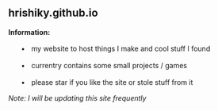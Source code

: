 ## hrishiky.github.io

**Information:**

ㅤㅤ•ㅤmy website to host things I make and cool stuff I found

ㅤㅤ•ㅤcurrentry contains some small projects / games 

ㅤㅤ•ㅤplease star if you like the site or stole stuff from it


*Note: I will be updating this site frequently*